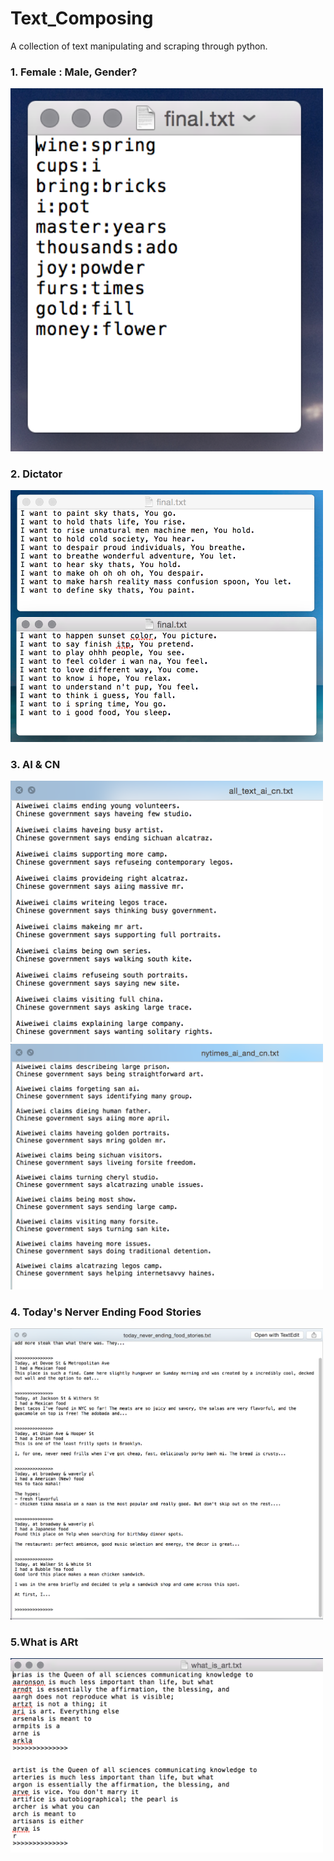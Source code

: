 # Text_Composing

A collection of text manipulating and scraping through python.



### 1. Female : Male, Gender?

<img src = "https://github.com/yulicai/Text_Composing/raw/master/Female_Male/mf.png" width = "500">


### 2. Dictator

<img src = "https://github.com/yulicai/Text_Composing/raw/master/images/dictator.png" width = "500">

### 3. AI & CN

<img src = "https://github.com/yulicai/Text_Composing/raw/master/images/result_all_text.png" width = "500">

<img src = "https://github.com/yulicai/Text_Composing/raw/master/images/result_nytimes.png" width = "500">



### 4. Today's Nerver Ending Food Stories

<img src = "https://github.com/yulicai/Text_Composing/raw/master/images/result_food_stories_w5.png" width = "500">


### 5.What is ARt

<img src = "https://github.com/yulicai/Text_Composing/raw/master/images/result_what_is_art.png" width = "500">
